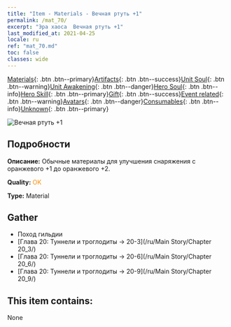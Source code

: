 ```yaml
---
title: "Item - Materials - Вечная ртуть +1"
permalink: /mat_70/
excerpt: "Эра хаоса  Вечная ртуть +1"
last_modified_at: 2021-04-25
locale: ru
ref: "mat_70.md"
toc: false
classes: wide
---
```

 [Materials](/ItemsRU/){: .btn .btn--primary}[Artifacts](/ItemsRU/Artifacts/){: .btn .btn--success}[Unit Soul](/ItemsRU/UnitSoul/){: .btn .btn--warning}[Unit Awakening](/ItemsRU/UnitAwakening/){: .btn .btn--danger}[Hero Soul](/ItemsRU/HeroSoul/){: .btn .btn--info}[Hero Skill](/ItemsRU/HeroSkill/){: .btn .btn--primary}[Gift](/ItemsRU/Gift/){: .btn .btn--success}[Event related](/ItemsRU/Events/){: .btn .btn--warning}[Avatars](/ItemsRU/Avatars/){: .btn .btn--danger}[Consumables](/ItemsRU/Consumables/){: .btn .btn--info}[Unknown](/ItemsRU/Unknown/){: .btn .btn--primary}

 ![Вечная ртуть +1](/images/t/i_cailiao_shuiyin3.png)

## Подробности
 **Описание:** Обычные материалы для улучшения снаряжения c оранжевого +1 до оранжевого +2.

 **Quality:** <span style="color: #FF8C00">OK</span>

 **Type:** Material

## Gather

*    Поход гильдии 
*    [Глава 20: Туннели и троглодиты -> 20-3](/ru/Main Story/Chapter 20_3/) 
*    [Глава 20: Туннели и троглодиты -> 20-6](/ru/Main Story/Chapter 20_6/) 
*    [Глава 20: Туннели и троглодиты -> 20-9](/ru/Main Story/Chapter 20_9/) 

## This item contains:

  None


